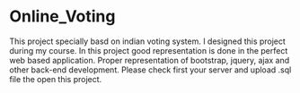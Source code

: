# Online_Voting
This project specially basd on indian voting system. I designed this project during my course. In this project good representation is done
in the perfect web based application. Proper representation of bootstrap, jquery, ajax and other back-end development.
Please check first your server and upload .sql file the open this project.

